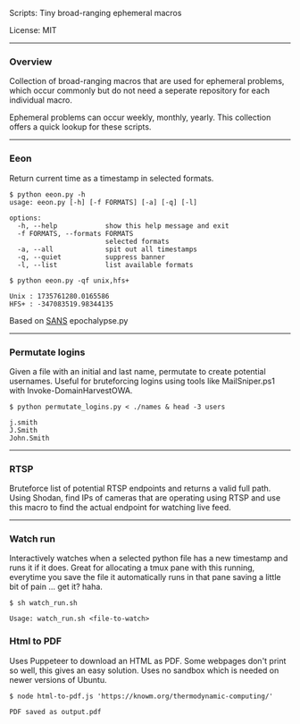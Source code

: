 Scripts: Tiny broad-ranging ephemeral macros

License: MIT

---

### Overview

Collection of broad-ranging macros that are used for ephemeral problems, which
occur commonly but do not need a seperate repository for each individual macro.

Ephemeral problems can occur weekly, monthly, yearly. This collection offers a
quick lookup for these scripts.

---

### Eeon

Return current time as a timestamp in selected formats.

```text
$ python eeon.py -h
usage: eeon.py [-h] [-f FORMATS] [-a] [-q] [-l]

options:
  -h, --help            show this help message and exit
  -f FORMATS, --formats FORMATS
                        selected formats
  -a, --all             spit out all timestamps
  -q, --quiet           suppress banner
  -l, --list            list available formats
```

```text
$ python eeon.py -qf unix,hfs+

Unix : 1735761280.0165586
HFS+ : -347083519.98344135
```

Based on [SANS](https://assets.contentstack.io/v3/assets/blt36c2e63521272fdc/bltd8ba96a0fce78883/Free_Faculty_Tools.pdf) epochalypse.py

---

### Permutate logins

Given a file with an initial and last name, permutate to create potential
usernames. Useful for bruteforcing logins using tools like MailSniper.ps1
with Invoke-DomainHarvestOWA.

```text
$ python permutate_logins.py < ./names & head -3 users

j.smith
J.Smith
John.Smith
```

---

### RTSP

Bruteforce list of potential RTSP endpoints and returns a valid full path. Using
Shodan, find IPs of cameras that are operating using RTSP and use this macro to
find the actual endpoint for watching live feed.

---

### Watch run

Interactively watches when a selected python file has a new timestamp and runs
it if it does. Great for allocating a tmux pane with this running, everytime you
save the file it automatically runs in that pane saving a little bit of pain ...
get it? haha.

```text
$ sh watch_run.sh

Usage: watch_run.sh <file-to-watch>
```

### Html to PDF

Uses Puppeteer to download an HTML as PDF. Some webpages don't print so well,
this gives an easy solution. Uses no sandbox which is needed on newer versions
of Ubuntu.

```text
$ node html-to-pdf.js 'https://knowm.org/thermodynamic-computing/'

PDF saved as output.pdf
```
